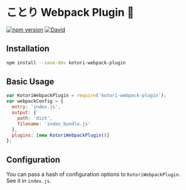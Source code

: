 # ことり Webpack Plugin :baby_chick:

[![npm version](https://img.shields.io/npm/v/kotori-webpack-plugin.svg)](https://www.npmjs.com/package/kotori-webpack-plugin)
[![David](https://david-dm.org/kokororin/kotori-webpack-plugin.svg)](https://david-dm.org/kokororin/kotori-webpack-plugin)

Installation
------------
```bash
npm install --save-dev kotori-webpack-plugin
```

Basic Usage
-----------
```javascript
var KotoriWebpackPlugin = require('kotori-webpack-plugin');
var webpackConfig = {
  entry: 'index.js',
  output: {
    path: 'dist',
    filename: 'index_bundle.js'
  },
  plugins: [new KotoriWebpackPlugin()]
};
```

Configuration
-------------
You can pass a hash of configuration options to `KotoriWebpackPlugin`.  
See it in `index.js`.